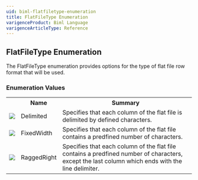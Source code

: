```yaml
---
uid: biml-flatfiletype-enumeration
title: FlatFileType Enumeration
varigenceProduct: Biml Language
varigenceArticleType: Reference
---
```


## FlatFileType Enumeration<div class="LanguageSummary"><div class ="SummaryItem">The FlatFileType enumeration provides options for the type of flat file row format that will be used.</div></div><div class="EnumValueGroup">### Enumeration Values<table id="EnumValue" class="MemberList"><tbody><tr><th class="MemberTypeIconColumnHeader">&nbsp;</th><th class="MemberNameColumnHeader">Name</th><th class="MemberSummaryColumnHeader">Summary</th></tr><tr class="cd0"><td align="center" class="MemberTypeIcon"><img src="enumValue.png"></img></td><td class="MemberName">Delimited</td><td class="MemberSummary"><div class ="SummaryItem">Specifies that each column of the flat file is delimited by defined characters.</div></td></tr><tr class="cd1"><td align="center" class="MemberTypeIcon"><img src="enumValue.png"></img></td><td class="MemberName">FixedWidth</td><td class="MemberSummary"><div class ="SummaryItem">Specifies that each column of the flat file contains a predfined number of characters.</div></td></tr><tr class="cd0"><td align="center" class="MemberTypeIcon"><img src="enumValue.png"></img></td><td class="MemberName">RaggedRight</td><td class="MemberSummary"><div class ="SummaryItem">Specifies that each column of the flat file contains a predfined number of characters, except the last column which ends with the line delimiter.</div></td></tr></tbody></table></div>